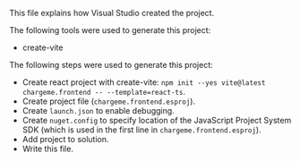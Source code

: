 This file explains how Visual Studio created the project.

The following tools were used to generate this project:
- create-vite

The following steps were used to generate this project:
- Create react project with create-vite: `npm init --yes vite@latest chargeme.frontend -- --template=react-ts`.
- Create project file (`chargeme.frontend.esproj`).
- Create `launch.json` to enable debugging.
- Create `nuget.config` to specify location of the JavaScript Project System SDK (which is used in the first line in `chargeme.frontend.esproj`).
- Add project to solution.
- Write this file.
